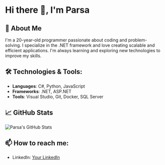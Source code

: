 # Hi there 👋, I'm Parsa

## 🚀 About Me
I'm a 20-year-old programmer passionate about coding and problem-solving. I specialize in the .NET framework and love creating scalable and efficient applications. I'm always learning and exploring new technologies to improve my skills.

## 🛠️ Technologies & Tools:
- **Languages**: C#, Python, JavaScript
- **Frameworks**: .NET, ASP.NET
- **Tools**: Visual Studio, Git, Docker, SQL Server

## 📈 GitHub Stats
![Parsa's GitHub Stats](https://github-readme-stats.vercel.app/api?username=yourusername&show_icons=true)

## 📫 How to reach me:
- LinkedIn: [Your LinkedIn]([https://linkedin.com/in/yourname](https://www.linkedin.com/in/parsa-mousavi-5a0242330))


